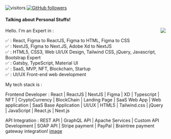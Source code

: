 ![visitors](https://visitor-badge.laobi.icu/badge?page_id=firstdoubletripledev.firstdoubletripledev)
[![GitHub followers](https://img.shields.io/github/followers/firstdoubletripledev.svg?style=social&label=Follow)](https://github.com/firstdoubletripledev?tab=followers)

#### Talking about Personal Stuffs!

<img src='https://media.tenor.com/images/ccae3320ab522c1d09e041f1f7ffea74/tenor.gif' align='right'>

Hello.
I'm an Expert in :

✅ : React, Figma to ReactJS, Figma to HTML, Figma to CSS</br>
✅ : NextJS, Figma to Next.JS, Adobe Xd to NextJS</br>
✅ : HTML5, CSS3, Web UI/UX Design, Tailwind CSS, jQuery, Javascript, Bootstrap Expert</br>
✅ : Gatsby, TypeScript, Material UI</br>
✅ : SaaS, MVP, NFT, Blockchain, Startup</br>
✅ : UI/UX Front-end web development</br>


My tech stack is :

Frontend Developer : React | ReactJS | NextJS | Figma | XD | Typescript | NFT | CryptoCurrency | BlockChain | Landing Page | SaaS Web App | Web application | SaaS Base Application | UI/UX | HTML5 | Tailwind.css | jQuery | JavaScript | React.js | Next.js

API Integration : REST API | GraphQL API | Apache Services | Custom API Development | SOAP API | Stripe payment | PayPal | Braintree payment gateway integration!
[image](https://user-images.githubusercontent.com/116964014/214070417-f072cb1a-eb43-4322-9d0a-a31fbaff5269.png)

</br>
